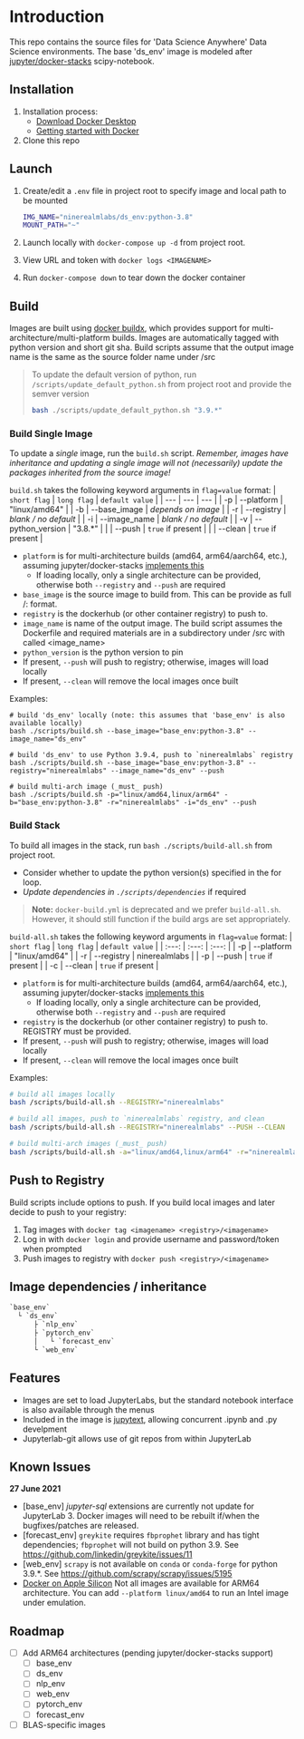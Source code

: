# Introduction

This repo contains the source files for 'Data Science Anywhere' Data Science environments.  The base 'ds_env' image is modeled after [jupyter/docker-stacks](https://github.com/jupyter/docker-stacks) scipy-notebook.

## Installation

1. Installation process:
    * [Download Docker Desktop](https://www.docker.com/products/docker-desktop)
    * [Getting started with Docker](https://docs.docker.com/)
2. Clone this repo

## Launch

1. Create/edit a `.env` file in project root to specify image and local path to be mounted

   ```sh
   IMG_NAME="ninerealmlabs/ds_env:python-3.8"
   MOUNT_PATH="~"
   ```

2. Launch locally with `docker-compose up -d` from project root.
3. View URL and token with `docker logs <IMAGENAME>`
4. Run `docker-compose down` to tear down the docker container

## Build

Images are built using [docker buildx](https://docs.docker.com/buildx/working-with-buildx/#overview), which provides support for multi-architecture/multi-platform builds.
Images are automatically tagged with python version and short git sha.
Build scripts assume that the output image name is the same as the source folder name under /src

> To update the default version of python, run `/scripts/update_default_python.sh` from project root and provide the semver version
>
> ```sh
> bash ./scripts/update_default_python.sh "3.9.*"
> ```

### Build Single Image

To update a _single_ image, run the `build.sh` script.
_Remember, images have inheritance and updating a single image will not (necessarily) update the packages inherited from the source image!_

`build.sh` takes the following keyword arguments in `flag=value` format:
| `short flag`  | `long flag`   | `default value`   |
| ---           | ---           | ---               |
| -p            | --platform    | "linux/amd64"     |
| -b            | --base_image  | _depends on image_    |
| -r            | --registry    | _blank / no default_  |
| -i            | --image_name  | _blank / no default_  |
| -v            | --python_version | "3.8.*"        |
|               | --push        | `true` if present |
|               | --clean       | `true` if present |

* `platform` is for multi-architecture builds (amd64, arm64/aarch64, etc.), assuming jupyter/docker-stacks [implements this](https://github.com/jupyter/docker-stacks/pull/1368)
  * If loading locally, only a single architecture can be provided, otherwise both `--registry` and `--push` are required
* `base_image` is the source image to build from.  This can be provide as full <registry>/<image>:<tag> format.
* `registry` is the dockerhub (or other container registry) to push to.
* `image_name` is name of the output image.  The build script assumes the Dockerfile and required materials are in a subdirectory under /src with called <image_name>
* `python_version` is the python version to pin
* If present, `--push` will push to registry; otherwise, images will load locally
* If present, `--clean` will remove the local images once built

Examples:

```
# build 'ds_env' locally (note: this assumes that 'base_env' is also available locally)
bash ./scripts/build.sh --base_image="base_env:python-3.8" --image_name="ds_env"

# build 'ds_env' to use Python 3.9.4, push to `ninerealmlabs` registry
bash ./scripts/build.sh --base_image="base_env:python-3.8" --registry="ninerealmlabs" --image_name="ds_env" --push

# build multi-arch image (_must_ push)
bash ./scripts/build.sh -p="linux/amd64,linux/arm64" -b="base_env:python-3.8" -r="ninerealmlabs" -i="ds_env" --push
```

### Build Stack

To build all images in the stack, run `bash ./scripts/build-all.sh` from project root.

* Consider whether to update the python version(s) specified in the for loop.
* _Update dependencies in `./scripts/dependencies`_ if required

> **Note:** `docker-build.yml` is deprecated and we prefer `build-all.sh`.  However, it should still function if the build args are set appropriately.

`build-all.sh` takes the following keyword arguments in `flag=value` format:
| `short flag`  | `long flag`   | `default value`   |
| :---:         | :---:         | :---:             |
| -p            | --platform    | "linux/amd64"     |
| -r            | --registry    | ninerealmlabs     |
| -p            | --push        | `true` if present |
| -c            | --clean       | `true` if present |

* `platform` is for multi-architecture builds (amd64, arm64/aarch64, etc.), assuming jupyter/docker-stacks [implements this](https://github.com/jupyter/docker-stacks/pull/1368)
  * If loading locally, only a single architecture can be provided, otherwise both `--registry` and `--push` are required
* `registry` is the dockerhub (or other container registry) to push to.  REGISTRY must be provided.
* If present, `--push` will push to registry; otherwise, images will load locally
* If present, `--clean` will remove the local images once built

Examples:

```sh
# build all images locally
bash /scripts/build-all.sh --REGISTRY="ninerealmlabs"

# build all images, push to `ninerealmlabs` registry, and clean
bash /scripts/build-all.sh --REGISTRY="ninerealmlabs" --PUSH --CLEAN

# build multi-arch images (_must_ push)
bash /scripts/build-all.sh -a="linux/amd64,linux/arm64" -r="ninerealmlabs" -p
```

## Push to Registry

Build scripts include options to push.  If you build local images and later decide to push to your registry:

1. Tag images with `docker tag <imagename> <registry>/<imagename>`
2. Log in with `docker login` and provide username and password/token when prompted
3. Push images to registry with `docker push <registry>/<imagename>`

## Image dependencies / inheritance

```txt
`base_env`
  └ `ds_env`
      ├ `nlp_env`
      ├ `pytorch_env`
      │   └ `forecast_env`
      └ `web_env`
```

## Features

* Images are set to load JupyterLabs, but the standard notebook interface is also available through the menus
* Included in the image is [jupytext](https://jupytext.readthedocs.io/en/latest/introduction.html), allowing concurrent .ipynb and .py develpment
* Jupyterlab-git allows use of git repos from within JupyterLab

## Known Issues

**27 June 2021**

* [base_env] _jupyter-sql_ extensions are currently not update for JupyterLab 3.  Docker images will need to be rebuilt if/when the bugfixes/patches are released.
* [forecast_env] `greykite` requires `fbprophet` library and has tight dependencies; `fbprophet` will not build on python 3.9. See https://github.com/linkedin/greykite/issues/11
* [web_env] `scrapy` is not available on `conda` or `conda-forge` for python 3.9.*.  See https://github.com/scrapy/scrapy/issues/5195
* [Docker on Apple Silicon](https://docs.docker.com/docker-for-mac/apple-silicon/) Not all images are available for ARM64 architecture. You can add `--platform linux/amd64` to run an Intel image under emulation.

## Roadmap

* [ ] Add ARM64 architectures (pending jupyter/docker-stacks support)
  * [ ] base_env
  * [ ] ds_env
  * [ ] nlp_env
  * [ ] web_env
  * [ ] pytorch_env
  * [ ] forecast_env
* [ ] BLAS-specific images

<!-- * [ ] Add Tensorflow/Keras -->
<!-- * [ ] Add CUDA and ROCm -->

